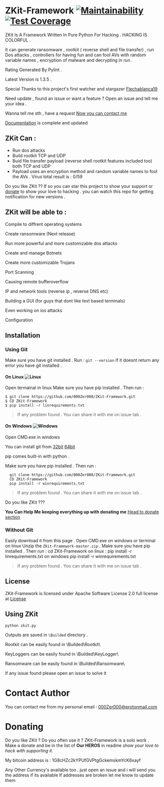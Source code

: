 # ZKit-Framework [![Maintainability](https://api.codeclimate.com/v1/badges/00ca04339de7350a9f1f/maintainability)](https://codeclimate.com/github/000Zer000/ZKit-Framework/maintainability) [![Test Coverage](https://api.codeclimate.com/v1/badges/00ca04339de7350a9f1f/test_coverage)](https://codeclimate.com/github/000Zer000/ZKit-Framework/test_coverage)


ZKit Is A Framework Written In Pure Python For Hacking . HACKING IS COLORFUL .

It can generate ransomware ,  rootkit ( reverse shell and file transfer) , run Dos attacks , controllers for having fun and can fool AVs with random variable names , encryption of malware and decrypting in run .

Rating Generated By Pylint .

Latest Version is 1.3.5 . 

Special Thanks to this project's first watcher and stargazer [Flechablanca19](https://github.com/flechablanca19)

Need update , found an issue or want a feature ? Open an issue and tell me your idea . 

Wanna tell me sth , have a request [Now you can contact me](https://github.com/000Zer000/ZKit-Framework/blob/master/README.md#contact-author)

[Documentation](https://github.com/000Zer000/ZKit-Framework/wiki) is complete and updated

## ZKit Can :
   - Run dos attacks
   - Build rootkit TCP and UDP
   - Buid file transfer payload (reverse shell rootkit features included too) both TCP and UDP
   - Payload uses an encryption method and random variable names to fool the AVs . Virus total result is : 0/59 
   
Do you like ZKit ?? If so you can star this project to show your support or [donate](https://github.com/000Zer000/ZKit-Framework/edit/master/README.md#donating ) to show your love to hacking . you can watch this repo for getting notification for new versions . 

## ZKit will be able to :

   Compile to diffrent operating systems 

   Create ransomware (Next release)

   Run more powerful and more customizable dos attacks

   Create and manage Botnets

   Create more customizable Trojans

   Port Scanning

   Causing remote bufferoverflow

   IP and network tools (reverse ip , reverse DNS etc)

   Building a GUI (for guys that dont like text based terminals)

   Even working on ios attacks  

   Configuration      
 
## Installation

### Using Git 
   Make sure you have git installed . 
   Run :
      ```
      git --version
      ```
   If it doesnt return any error you have git installed .
   
#### On Linux ![Linux](http://icons.iconarchive.com/icons/dakirby309/simply-styled/32/OS-Linux-icon.png)
   Open termainal in linux
   Make sure you have pip installed . Then run : 
    
    $ git clone https://github.com/000Zer000/ZKit-Framework.git
    $ CD ZKit-Framework
    $ pip install -r linrequirements.txt
    

> If any problem found . You can share it with me on issue tab .
  
#### On Windows ![Windows](http://icons.iconarchive.com/icons/yootheme/social-bookmark/32/social-windows-button-icon.png)
   Open CMD.exe in windows 
   
   You can install git from [32bit](https://github.com/git-for-windows/git/releases/download/v2.26.2.windows.1/Git-2.26.2-32-bit.exe)  [64bit](https://github.com/git-for-windows/git/releases/download/v2.26.2.windows.1/Git-2.26.2-64-bit.exe)
   
   pip comes built-in with python .
   
   Make sure you have pip installed . Then run :
   
      git clone https://github.com/000Zer000/ZKit-Framework.git
      CD ZKit-Framework
      pip install -r winrequirements.txt
      
  > If any problem found . You can share it with me on issue tab .

  Do you like ZKit ??? 
  
   **You Can Help Me keeping everything up with donating me** 
  [Head to donate section](https://github.com/000Zer000/ZKit-Framework/README.md#Donating)

### Without Git

  Easily download it from this page . 
  Open CMD.exe on windows or terminal on linux
  Unzip the `ZKit-Framework-master.zip` . 
  Make sure you have pip installed . Then run : 
      cd ZKit-Framework
  on linux :
      pip install -r linrequirements.txt
  on windows 
      pip install -r winrequirements.txt
          
  > If any problem found . You can share it with me on issue tab .
    
## License 
   ZKit-Framework is licensed under Apache Software License 2.0 full license at [License](https://github.com/000Zer000/ZKit-Framework/blob/master/LICENSE)

## Using ZKit 

   ```batch
   python zkit.py
   ```
Outputs are saved in `\Builded` directory .

Rootkit can be easily found in \Builded\Rootkit\

KeyLoggers can be easily found in \Builded\KeyLogger\

Ransomware can be easily found in \Builded\Ransomware\

If any issue found please open an issue to solve it
 
# Contact Author
You can contact me from my personal email : 000Zer000@protonmail.com 

# Donating 

Do you like ZKit ? Do you often use it ? ZKit-Framework is a solo work . Make a donate and be in the list of **Our HEROS** in readme _show your love to hack with supporting it._


My bitcoin address is : 1G8cHZc2kYPUfGVPtgGckemskmYcK6xayf

Any Other Currency's available too . just open an issue and i will send you the address if its available
If addresses are broken let me know to update them
